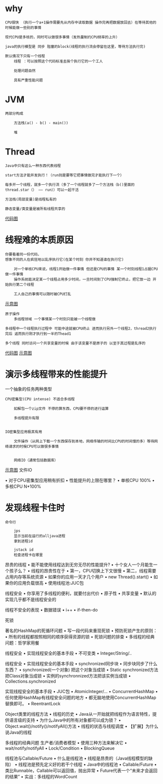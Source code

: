 # why

    CPU很快 （执行一个a+1操作需要先从内存中读取数据 操作完再把数据放回去）在等待其他的时候能做一些别的事情

    现代CPU是多核的，同时可以做很多事情（发热量制约CPU频率的上升）

    java的执行模型是 同步 阻塞的block(线程的执行流会停留在这里，等待方法执行完)

    默认情况下只有一个线程
        线程 ：可以按照这个代码标准去挨个执行它的一个工人

        处理问题自然

        具有严重性能问题

# JVM

    两部分构成 
    
        方法栈(a() - b() - main())

        堆


    
# Thread
    
    Java中只有这么⼀种东⻄代表线程
    
    start⽅法才能并发执⾏！（run则是要等它把事情做完才能执行下一个）

    每多开⼀个线程，就多⼀个执⾏流（多了一个线程就多了一个方法栈（b()里面的thread.star（） —— run））可以一起干活

    ⽅法栈(局部变量)是线程私有的

    静态变量/类变量是被所有线程共享的

[代码图](png/thread.png)





# 线程难的本质原因

    你要看着同⼀份代码，
    想象不同的⼈在疯狂地以乱序执⾏它(在某个时刻 你并不知道谁在执行它)

        对一个单核CPU来说，线程1开始做一件事情 但还是CPU的事情 某一个时刻线程1占据CPU做一件事情
        操作系统能决定某一个线程占用多少时间，一旦时间到了CPU强制它终止，把它放一边 开始执行第二个线程  

        工人自己的事情可以随时被CPU打乱
[示意图](png/process.png)


    原子操作
        多线程领域 一个事情某一个时刻只能被一个线程做

    多线程中一个线程执行过程中 可能中途就被CPU终止 进而执行另外一个线程2，thread2执行完后 返而执行刚才执行到一半的Thead1

    多个线程 同时访问一个共享变量的时候 由于该变量不是原子的 以至于其过程是乱序的

[代码图](png/thread乱序.png)
[示意图](png/线程于CPU.png)







# 演示多线程带来的性能提升

一个抽象的任务两种类型

    CPU密集型(CPU intense) 不适合多线程

        如解包一个zip文件 不停的算东西，CPU要不停的进行运算

        多线程提升有限


    IO密集型应⽤极其有⽤

        文件操作（从网上下载一个东西保存到本地，网络传输的时间比CPU的时间慢的多）等待网络请求的时候CPU可以做很多事情


        ⽹络IO（通常包括数据库）
[示意图](png/网络IO.png)
        ⽂件IO

• 对于CPU密集型应⽤稍有折扣
• 性能提升的上限在哪⾥？
• 单核CPU 100%
• 多核CPU N*100%


# 发现线程卡住时

    命令行

        jps
        显示当前在运行的alljava进程
        拿到进程id

        jstack id
        检查进程卡在哪里

昂贵的线程
• 能不能使⽤线程达到⽆穷⽆尽的性能提升?
• ⼗个⼥⼈⼀个⽉能⽣⼀个孩⼦么？
• 线程的昂贵性在于
• 第⼀，CPU切换上下⽂很慢
• 第⼆，线程需要占⽤内存等系统资源
• 如果你的应⽤⼀天才⼏个⽤户
• new Thread().start()
• 如果你的应⽤负载很⾼
• 使⽤线程池:JUC包


线程安全
• 你享⽤了多线程的便利，就要付出代价
• 原⼦性
• 共享变量
• 默认的实现⼏乎都不是线程安全的

线程不安全的表现
• 数据错误
• i++
• if-then-do


死锁


著名的HashMap的死循环问题
• 写⼀段代码来重现死锁
• 预防死锁产⽣的原则：
• 所有的线程都按照相同的顺序获得资源的锁
• 死锁问题的排查
• 多线程的经典问题：哲学家⽤餐


线程安全
• 实现线程安全的基本⼿段
• 不可变类
• Integer/String/..


线程安全
• 实现线程安全的基本⼿段
• synchronized同步块
• 同步块同步了什么东⻄？
• synchronized(⼀个对象) 把这个对象当成锁
• Static synchronized⽅法 把Class对象当成锁
• 实例的synchronnized⽅法把该实例当成锁
• Collections.synchronized

实现线程安全的基本⼿段
• JUC包
• AtomicInteger/...
• ConcurrentHashMap
• 任何使⽤HashMap有线程安全问题的地⽅
• 都⽆脑地使⽤ConcurrentHashMap替换即可。
• ReentrantLock


Object类⾥的线程⽅法
• 线程的历史
• Java从⼀开始就把线程作为语⾔特性，提供语⾔级的⽀持
• 为什么Java中的所有对象都可以成为锁？
• Object.wait()/notify()/notifyAll()⽅法
• 线程的状态与线程调度
• 【扩展】为什么说Java的线程


多线程的经典问题
⽣产者/消费者模型
• 使⽤三种⽅法来解决它
• wait/notify/notifyAll
• Lock/Condition
• BlockingQueue


线程池与Callable/Future
• 什么是线程池
• 线程是昂贵的（Java线程模型的缺陷）
• 线程池是预先定义好的若⼲个线程
• Java中的线程池
• Callable/Future
• 类⽐Runnable，Callable可以返回值，抛出异常
• Future代表⼀个“未来才会返回的结果”
• 实战：多线程的WordCount